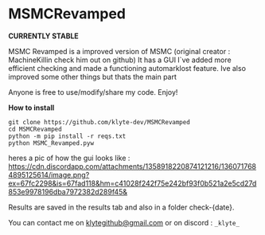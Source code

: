# MSMCRevamped
****CURRENTLY STABLE****

MSMC Revamped is a improved version of MSMC (original creator : MachineKillin check him out on github)
It has a GUI I`ve added more efficient checking and made a functioning automarklost feature. Ive also improved some other things but thats the main part

Anyone is free to use/modify/share my code. Enjoy!


**How to install**
```
git clone https://github.com/klyte-dev/MSMCRevamped
cd MSMCRevamped
python -m pip install -r reqs.txt
python MSMC_Revamped.pyw
```
heres a pic of how the gui looks like :
https://cdn.discordapp.com/attachments/1358918220874121216/1360717684895125614/image.png?ex=67fc2298&is=67fad118&hm=c41028f242f75e242bf93f0b521a2e5cd27d853e9978196dba7972382d289f45&

Results are saved in the results tab and also in a folder check-{date}.

You can contact me on klytegithub@gmail.com or on discord : ```_klyte_```
